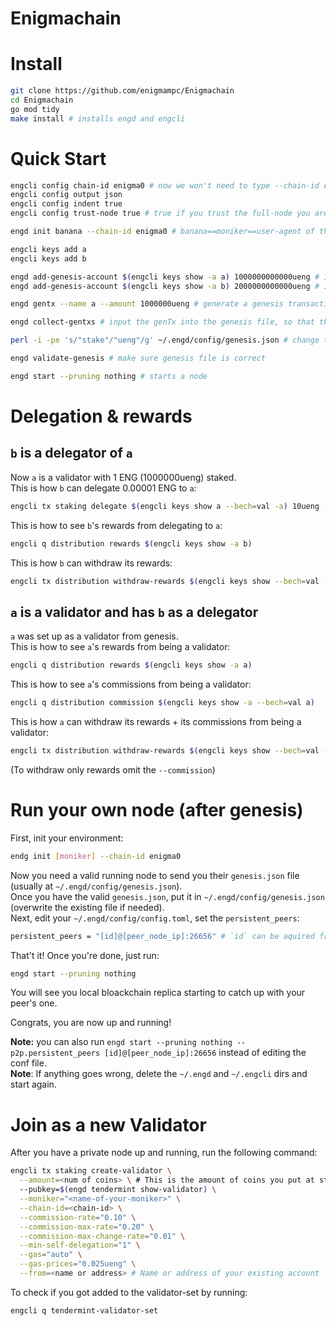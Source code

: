 # Enigmachain

# Install

```bash
git clone https://github.com/enigmampc/Enigmachain
cd Enigmachain
go mod tidy
make install # installs engd and engcli
```

# Quick Start

```bash
engcli config chain-id enigma0 # now we won't need to type --chain-id enigma0 every time
engcli config output json
engcli config indent true
engcli config trust-node true # true if you trust the full-node you are connecting to, false otherwise

engd init banana --chain-id enigma0 # banana==moniker==user-agent of this node

engcli keys add a
engcli keys add b

engd add-genesis-account $(engcli keys show -a a) 1000000000000ueng # 1 ENG == 10^6 uENG
engd add-genesis-account $(engcli keys show -a b) 2000000000000ueng # 1 ENG == 10^6 uENG

engd gentx --name a --amount 1000000ueng # generate a genesis transaction - this makes a a validator on genesis which stakes 1000000ueng (1 ENG)

engd collect-gentxs # input the genTx into the genesis file, so that the chain is aware of the validators

perl -i -pe 's/"stake"/"ueng"/g' ~/.engd/config/genesis.json # change the default staking denom from stake to ueng

engd validate-genesis # make sure genesis file is correct

engd start --pruning nothing # starts a node
```

# Delegation & rewards

## `b` is a delegator of `a`

Now `a` is a validator with 1 ENG (1000000ueng) staked.  
This is how `b` can delegate 0.00001 ENG to `a`:

```bash
engcli tx staking delegate $(engcli keys show a --bech=val -a) 10ueng --from b
```

This is how to see `b`'s rewards from delegating to `a`:

```bash
engcli q distribution rewards $(engcli keys show -a b)
```

This is how `b` can withdraw its rewards:

```bash
engcli tx distribution withdraw-rewards $(engcli keys show --bech=val -a a) --from b
```

## `a` is a validator and has `b` as a delegator

`a` was set up as a validator from genesis.  
This is how to see `a`'s rewards from being a validator:

```bash
engcli q distribution rewards $(engcli keys show -a a)
```

This is how to see `a`'s commissions from being a validator:

```bash
engcli q distribution commission $(engcli keys show -a --bech=val a)
```

This is how `a` can withdraw its rewards + its commissions from being a validator:

```bash
engcli tx distribution withdraw-rewards $(engcli keys show --bech=val -a a) --from a --commission
```

(To withdraw only rewards omit the `--commission`)

# Run your own node (after genesis)

First, init your environment:

```bash
endg init [moniker] --chain-id enigma0
```

Now you need a valid running node to send you their `genesis.json` file (usually at `~/.engd/config/genesis.json`).  
Once you have the valid `genesis.json`, put it in `~/.engd/config/genesis.json` (overwrite the existing file if needed).  
Next, edit your `~/.engd/config/config.toml`, set the `persistent_peers`:

```bash
persistent_peers = "[id]@[peer_node_ip]:26656" # `id` can be aquired from your first peer by running `engcli status`
```

That't it! Once you're done, just run:

```bash
engd start --pruning nothing
```

You will see you local bloackchain replica starting to catch up with your peer's one.

Congrats, you are now up and running!

**Note:** you can also run `engd start --pruning nothing --p2p.persistent_peers [id]@[peer_node_ip]:26656` instead of editing the conf file.  
**Note**: If anything goes wrong, delete the `~/.engd` and `~/.engcli` dirs and start again.

# Join as a new Validator

After you have a private node up and running, run the following command:

```bash
engcli tx staking create-validator \
  --amount=<num of coins> \ # This is the amount of coins you put at stake. i.e. 100000ueng
  --pubkey=$(engd tendermint show-validator) \
  --moniker="<name-of-your-moniker>" \
  --chain-id=<chain-id> \
  --commission-rate="0.10" \
  --commission-max-rate="0.20" \
  --commission-max-change-rate="0.01" \
  --min-self-delegation="1" \
  --gas="auto" \
  --gas-prices="0.025ueng" \
  --from=<name or address> # Name or address of your existing account
```

To check if you got added to the validator-set by running:

```bash
engcli q tendermint-validator-set
```
